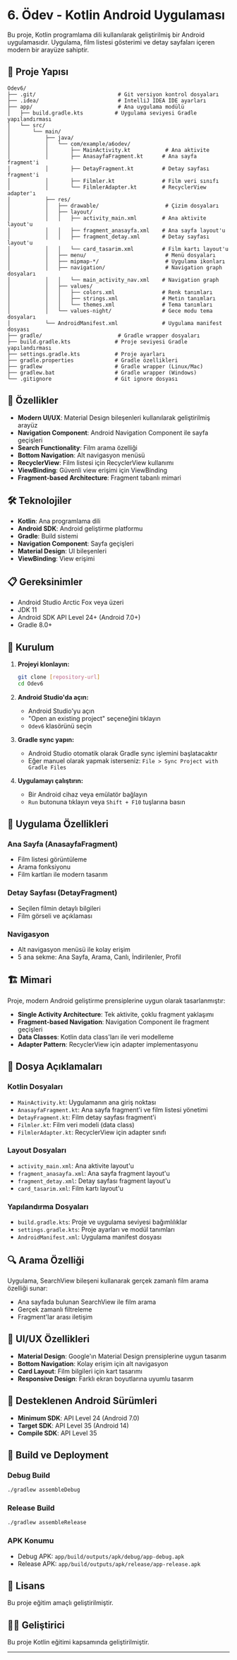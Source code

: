 # 6. Ödev - Kotlin Android Uygulaması

Bu proje, Kotlin programlama dili kullanılarak geliştirilmiş bir Android uygulamasıdır. Uygulama, film listesi gösterimi ve detay sayfaları içeren modern bir arayüze sahiptir.

## 📁 Proje Yapısı

```
Odev6/
├── .git/                          # Git versiyon kontrol dosyaları
├── .idea/                         # IntelliJ IDEA IDE ayarları
├── app/                           # Ana uygulama modülü
│   ├── build.gradle.kts          # Uygulama seviyesi Gradle yapılandırması
│   └── src/
│       └── main/
│           ├── java/
│           │   └── com/example/a6odev/
│           │       ├── MainActivity.kt           # Ana aktivite
│           │       ├── AnasayfaFragment.kt      # Ana sayfa fragment'i
│           │       ├── DetayFragment.kt         # Detay sayfası fragment'i
│           │       ├── Filmler.kt               # Film veri sınıfı
│           │       └── FilmlerAdapter.kt        # RecyclerView adapter'ı
│           ├── res/
│           │   ├── drawable/                     # Çizim dosyaları
│           │   ├── layout/
│           │   │   ├── activity_main.xml        # Ana aktivite layout'u
│           │   │   ├── fragment_anasayfa.xml    # Ana sayfa layout'u
│           │   │   ├── fragment_detay.xml       # Detay sayfası layout'u
│           │   │   └── card_tasarim.xml         # Film kartı layout'u
│           │   ├── menu/                         # Menü dosyaları
│           │   ├── mipmap-*/                     # Uygulama ikonları
│           │   ├── navigation/                   # Navigation graph dosyaları
│           │   │   └── main_activity_nav.xml    # Navigation graph
│           │   ├── values/
│           │   │   ├── colors.xml               # Renk tanımları
│           │   │   ├── strings.xml              # Metin tanımları
│           │   │   └── themes.xml               # Tema tanımları
│           │   └── values-night/                # Gece modu tema dosyaları
│           └── AndroidManifest.xml              # Uygulama manifest dosyası
├── gradle/                        # Gradle wrapper dosyaları
├── build.gradle.kts              # Proje seviyesi Gradle yapılandırması
├── settings.gradle.kts           # Proje ayarları
├── gradle.properties             # Gradle özellikleri
├── gradlew                       # Gradle wrapper (Linux/Mac)
├── gradlew.bat                   # Gradle wrapper (Windows)
└── .gitignore                    # Git ignore dosyası
```

## 🚀 Özellikler

- **Modern UI/UX**: Material Design bileşenleri kullanılarak geliştirilmiş arayüz
- **Navigation Component**: Android Navigation Component ile sayfa geçişleri
- **Search Functionality**: Film arama özelliği
- **Bottom Navigation**: Alt navigasyon menüsü
- **RecyclerView**: Film listesi için RecyclerView kullanımı
- **ViewBinding**: Güvenli view erişimi için ViewBinding
- **Fragment-based Architecture**: Fragment tabanlı mimari

## 🛠️ Teknolojiler

- **Kotlin**: Ana programlama dili
- **Android SDK**: Android geliştirme platformu
- **Gradle**: Build sistemi
- **Navigation Component**: Sayfa geçişleri
- **Material Design**: UI bileşenleri
- **ViewBinding**: View erişimi

## 📋 Gereksinimler

- Android Studio Arctic Fox veya üzeri
- JDK 11
- Android SDK API Level 24+ (Android 7.0+)
- Gradle 8.0+

## 🔧 Kurulum

1. **Projeyi klonlayın:**
   ```bash
   git clone [repository-url]
   cd Odev6
   ```

2. **Android Studio'da açın:**
   - Android Studio'yu açın
   - "Open an existing project" seçeneğini tıklayın
   - `Odev6` klasörünü seçin

3. **Gradle sync yapın:**
   - Android Studio otomatik olarak Gradle sync işlemini başlatacaktır
   - Eğer manuel olarak yapmak isterseniz: `File > Sync Project with Gradle Files`

4. **Uygulamayı çalıştırın:**
   - Bir Android cihaz veya emülatör bağlayın
   - `Run` butonuna tıklayın veya `Shift + F10` tuşlarına basın

## 📱 Uygulama Özellikleri

### Ana Sayfa (AnasayfaFragment)
- Film listesi görüntüleme
- Arama fonksiyonu
- Film kartları ile modern tasarım

### Detay Sayfası (DetayFragment)
- Seçilen filmin detaylı bilgileri
- Film görseli ve açıklaması

### Navigasyon
- Alt navigasyon menüsü ile kolay erişim
- 5 ana sekme: Ana Sayfa, Arama, Canlı, İndirilenler, Profil

## 🏗️ Mimari

Proje, modern Android geliştirme prensiplerine uygun olarak tasarlanmıştır:

- **Single Activity Architecture**: Tek aktivite, çoklu fragment yaklaşımı
- **Fragment-based Navigation**: Navigation Component ile fragment geçişleri
- **Data Classes**: Kotlin data class'ları ile veri modelleme
- **Adapter Pattern**: RecyclerView için adapter implementasyonu

## 📄 Dosya Açıklamaları

### Kotlin Dosyaları
- `MainActivity.kt`: Uygulamanın ana giriş noktası
- `AnasayfaFragment.kt`: Ana sayfa fragment'i ve film listesi yönetimi
- `DetayFragment.kt`: Film detay sayfası fragment'i
- `Filmler.kt`: Film veri modeli (data class)
- `FilmlerAdapter.kt`: RecyclerView için adapter sınıfı

### Layout Dosyaları
- `activity_main.xml`: Ana aktivite layout'u
- `fragment_anasayfa.xml`: Ana sayfa fragment layout'u
- `fragment_detay.xml`: Detay sayfası fragment layout'u
- `card_tasarim.xml`: Film kartı layout'u

### Yapılandırma Dosyaları
- `build.gradle.kts`: Proje ve uygulama seviyesi bağımlılıklar
- `settings.gradle.kts`: Proje ayarları ve modül tanımları
- `AndroidManifest.xml`: Uygulama manifest dosyası

## 🔍 Arama Özelliği

Uygulama, SearchView bileşeni kullanarak gerçek zamanlı film arama özelliği sunar:
- Ana sayfada bulunan SearchView ile film arama
- Gerçek zamanlı filtreleme
- Fragment'lar arası iletişim

## 🎨 UI/UX Özellikleri

- **Material Design**: Google'ın Material Design prensiplerine uygun tasarım
- **Bottom Navigation**: Kolay erişim için alt navigasyon
- **Card Layout**: Film bilgileri için kart tasarımı
- **Responsive Design**: Farklı ekran boyutlarına uyumlu tasarım

## 📱 Desteklenen Android Sürümleri

- **Minimum SDK**: API Level 24 (Android 7.0)
- **Target SDK**: API Level 35 (Android 14)
- **Compile SDK**: API Level 35

## 🚀 Build ve Deployment

### Debug Build
```bash
./gradlew assembleDebug
```

### Release Build
```bash
./gradlew assembleRelease
```

### APK Konumu
- Debug APK: `app/build/outputs/apk/debug/app-debug.apk`
- Release APK: `app/build/outputs/apk/release/app-release.apk`

## 📝 Lisans

Bu proje eğitim amaçlı geliştirilmiştir.

## 👨‍💻 Geliştirici

Bu proje Kotlin eğitimi kapsamında geliştirilmiştir.

---